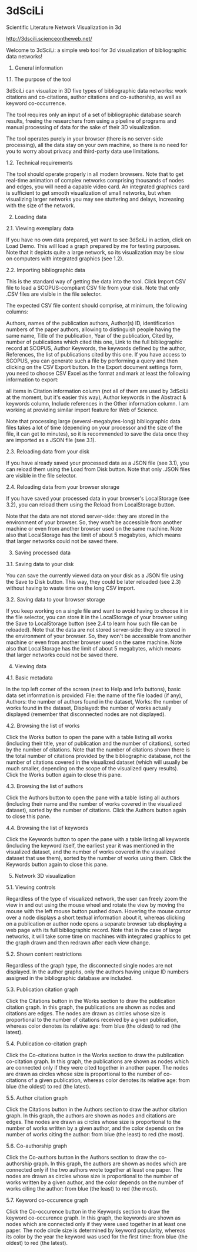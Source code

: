# 3dSciLi
Scientific Literature Network Visualization in 3d

http://3dscili.scienceontheweb.net/

Welcome to 3dSciLi: a simple web tool for 3d visualization of bibliographic data networks!


1. General information

1.1. The purpose of the tool

3dSciLi can visualize in 3D five types of bibliographic data networks: work citations and co-citations, author citations and co-authorship, as well as keyword co-occurrence.

The tool requires only an input of a set of bibliographic database search results, freeing the researchers from using a pipeline of programs and manual processing of data for the sake of their 3D visualization.

The tool operates purely in your browser (there is no server-side processing), all the data stay on your own machine, so there is no need for you to worry about privacy and third-party data use limitations.

1.2. Technical requirements

The tool should operate properly in all modern browsers. Note that to get real-time animation of complex networks comprising thousands of nodes and edges, you will need a capable video card. An integrated graphics card is sufficient to get smooth visualization of small networks, but when visualizing larger networks you may see stuttering and delays, increasing with the size of the network.

2. Loading data

2.1. Viewing exemplary data

If you have no own data prepared, yet want to see 3dSciLi in action, click on Load Demo. This will load a graph prepared by me for testing purposes. Note that it depicts quite a large network, so its visualization may be slow on computers with integrated graphics (see 1.2).

2.2. Importing bibliographic data

This is the standard way of getting the data into the tool. Click Import CSV file to load a SCOPUS-compliant CSV file from your disk. Note that only .CSV files are visible in the file selector.

The expected CSV file content should comprise, at minimum, the following columns:

Authors, names of the publication authors,
Author(s) ID, identification numbers of the paper authors, allowing to distinguish people having the same name,
Title of the publication,
Year of the publication,
Cited by, number of publications which cited this one,
Link to the full bibliographic record at SCOPUS,
Author Keywords, the keywords defined by the author,
References, the list of publications cited by this one.
If you have access to SCOPUS, you can generate such a file by performing a query and then clicking on the CSV Export button. In the Export document settings form, you need to choose CSV Excel as the format and mark at least the following information to export:

all items in Citation information column (not all of them are used by 3dSciLi at the moment, but it's easier this way),
Author keywords in the Abstract & keywords column,
Include references in the Other information column.
I am working at providing similar import feature for Web of Science.

Note that processing large (several-megabytes-long) bibliographic data files takes a lot of time (depending on your processor and the size of the file, it can get to minutes), so it is recommended to save the data once they are imported as a JSON file (see 3.1).

2.3. Reloading data from your disk

If you have already saved your processed data as a JSON file (see 3.1), you can reload them using the Load from Disk button. Note that only .JSON files are visible in the file selector.

2.4. Reloading data from your browser storage

If you have saved your processed data in your browser's LocalStorage (see 3.2), you can reload them using the Reload from LocalStorage button.

Note that the data are not stored server-side: they are stored in the environment of your browser. So, they won't be accessible from another machine or even from another browser used on the same machine. Note also that LocalStorage has the limit of about 5 megabytes, which means that larger networks could not be saved there.

3. Saving processed data

3.1. Saving data to your disk

You can save the currently viewed data on your disk as a JSON file using the Save to Disk button. This way, they could be later reloaded (see 2.3) without having to waste time on the long CSV import.

3.2. Saving data to your browser storage

If you keep working on a single file and want to avoid having to choose it in the file selector, you can store it in the LocalStorage of your browser using the Save to LocalStorage button (see 2.4 to learn how such file can be reloaded).
Note that the data are not stored server-side: they are stored in the environment of your browser. So, they won't be accessible from another machine or even from another browser used on the same machine. Note also that LocalStorage has the limit of about 5 megabytes, which means that larger networks could not be saved there.

4. Viewing data

4.1. Basic metadata

In the top left corner of the screen (next to Help and Info buttons), basic data set information is provided:
File: the name of the file loaded (if any),
Authors: the number of authors found in the dataset,
Works: the number of works found in the dataset,
Displayed: the number of works actually displayed (remember that disconnected nodes are not displayed).

4.2. Browsing the list of works

Click the Works button to open the pane with a table listing all works (including their title, year of publication and the number of citations), sorted by the number of citations. Note that the number of citations shown there is the total number of citations provided by the bibliographic database, not the number of citations covered in the visualized dataset (which will usually be much smaller, depending on the scope of the visualized query results). Click the Works button again to close this pane.

4.3. Browsing the list of authors

Click the Authors button to open the pane with a table listing all authors (including their name and the number of works covered in the visualized dataset), sorted by the number of citations. Click the Authors button again to close this pane.

4.4. Browsing the list of keywords

Click the Keywords button to open the pane with a table listing all keywords (including the keyword itself, the earliest year it was mentioned in the visualized dataset, and the number of works covered in the visualized dataset that use them), sorted by the number of works using them. Click the Keywords button again to close this pane.

5. Network 3D visualization

5.1. Viewing controls

Regardless of the type of visualized network, the user can freely zoom the view in and out using the mouse wheel and rotate the view by moving the mouse with the left mouse button pushed down. Hovering the mouse cursor over a node displays a short textual information about it, whereas clicking on a publication or author node opens a separate browser tab displaying a web page with its full bibliographic record. Note that in the case of large networks, it will take some time on machines with integrated graphics to get the graph drawn and then redrawn after each view change.

5.2. Shown content restrictions

Regardless of the graph type, the disconnected single nodes are not displayed. In the author graphs, only the authors having unique ID numbers assigned in the bibliographic database are included.

5.3. Publication citation graph

Click the Citations button in the Works section to draw the publication citation graph. In this graph, the publications are shown as nodes and citations are edges. The nodes are drawn as circles whose size is proportional to the number of citations received by a given publication, whereas color denotes its relative age: from blue (the oldest) to red (the latest).

5.4. Publication co-citation graph

Click the Co-citations button in the Works section to draw the publication co-citation graph. In this graph, the publications are shown as nodes which are connected only if they were cited together in another paper. The nodes are drawn as circles whose size is proportional to the number of co-citations of a given publication, whereas color denotes its relative age: from blue (the oldest) to red (the latest).

5.5. Author citation graph

Click the Citations button in the Authors section to draw the author citation graph. In this graph, the authors are shown as nodes and citations are edges. The nodes are drawn as circles whose size is proportional to the number of works written by a given author, and the color depends on the number of works citing the author: from blue (the least) to red (the most).

5.6. Co-authorship graph

Click the Co-authors button in the Authors section to draw the co-authorship graph. In this graph, the authors are shown as nodes which are connected only if the two authors wrote together at least one paper. The nodes are drawn as circles whose size is proportional to the number of works written by a given author, and the color depends on the number of works citing the author: from blue (the least) to red (the most).

5.7. Keyword co-occurence graph

Click the Co-occurence button in the Keywords section to draw the keyword co-occurence graph. In this graph, the keywords are shown as nodes which are connected only if they were used together in at least one paper. The node circle size is determined by keyword popularity, whereas its color by the year the keyword was used for the first time: from blue (the oldest) to red (the latest).
